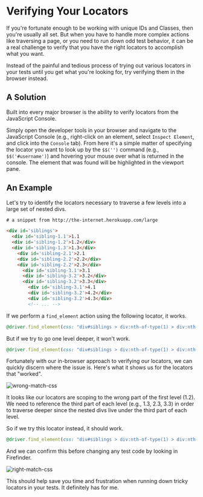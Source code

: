 # Verifying Your Locators

If you're fortunate enough to be working with unique IDs and Classes, then you're usually all set. But when you have to handle more complex actions like traversing a page, or you need to run down odd test behavior, it can be a real challenge to verify that you have the right locators to accomplish what you want.

Instead of the painful and tedious process of trying out various locators in your tests until you get what you're looking for, try verifying them in the browser instead.

## A Solution

Built into every major browser is the ability to verify locators from the JavaScript Console.

Simply open the developer tools in your browser and navigate to the JavaScript Console (e.g., right-click on an element, select `Inspect Element`, and click into the `Console` tab). From here it's a simple matter of specifying the locator you want to look up by the `$$('')` command (e.g., `$$('#username')`) and hovering your mouse over what is returned in the console. The element that was found will be highlighted in the viewport pane.

## An Example

Let's try to identify the locators necessary to traverse a few levels into a large set of nested divs.

```html
# a snippet from http://the-internet.herokuapp.com/large

<div id='siblings'>
  <div id='sibling-1.1'>1.1
  <div id='sibling-1.2'>1.2</div>
  <div id='sibling-1.3'>1.3</div>
    <div id='sibling-2.1'>2.1
    <div id='sibling-2.2'>2.2</div>
    <div id='sibling-2.2'>2.3</div>
      <div id='sibling-3.1'>3.1
      <div id='sibling-3.2'>3.2</div>
      <div id='sibling-3.2'>3.3</div>
        <div id='sibling-3.1'>4.1
        <div id='sibling-3.2'>4.2</div>
        <div id='sibling-3.2'>4.3</div>
        <!-- ... -->
```

If we perform a `find_element` action using the following locator, it works.

```ruby
@driver.find_element(css: "div#siblings > div:nth-of-type(1) > div:nth-of-type(1)")
```

But if we try to go one level deeper, it won't work.

```ruby
@driver.find_element(css: "div#siblings > div:nth-of-type(1) > div:nth-of-type(1) > div:nth-of-type(1)")
```

Fortunately with our in-browser approach to verifying our locators, we can quickly discern where the issue is. Here's what it shows us for the locators that "worked".

![wrong-match-css](console-wrong-match-css.png)

It looks like our locators are scoping to the wrong part of the first level (1.2). We need to reference the third part of each level (e.g., 1.3, 2.3, 3.3) in order to traverse deeper since the nested divs live under the third part of each level.

So if we try this locator instead, it should work.

```ruby
@driver.find_element(css: "div#siblings > div:nth-of-type(1) > div:nth-of-type(3) > div:nth-of-type(3)")
```

And we can confirm this before changing any test code by looking in Firefinder.

![right-match-css](console-match-css.png)

This should help save you time and frustration when running down tricky locators in your tests. It definitely has for me.
